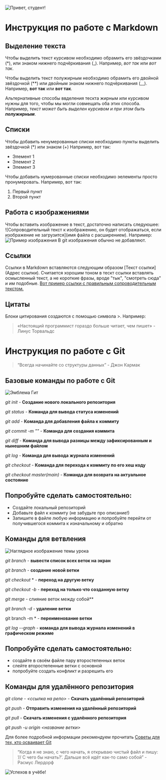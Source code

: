 ![Привет, студент!](Привет.jpg)

# Инструкция по работе с Markdown

## Выделение текста

Чтобы выделить текст курсивом необходимо обрамить его звёздочками (*), или знаком нижнего подчёркивания (_). Например, *вот так* или _вот так_. 

Чтобы выделить текст полужирным необходимо обрамить его двойной звёздочкой (**) или двойным знаком нижнего подчёркивания (__). Например, **вот так** или __вот так__.

Альтернативные способы ввделения тескта жирным или курсивом нужны для того, чтобы мы могли совмещать оба этих способа. Например, _текст может быть выделен курсивом и при этом быть **полужирным**_.

## Списки

Чтобы добавить ненумерованные списки необходимо пункты выделить звёздочкой (*) или знаком (+) Например, вот так:
* Элемент 1
* Элемент 2
* Элемент 3

Чтобы добавить нумерованные списки необходимо эелементы просто пронумеровать. Например, вот так:
1. Первый пункт
2. Второй пункт

## Работа с изображениями

Чтобы вставить изображение в текст, достаточно написать следуюшее: ![Сопроводительный текст к изображению, он будет отображаться, если изображение не загрузится](имя файла с расширением). Например:
![Пример изображения](Markdown.png)
В git изображения обычно не добавляют.

## Ссылки

Ссылки в Markdown вставляются следующим образом [Текст ссылки](Адрес ссылки). Считается хорошим тоном в тескт ссылки вставлять осмысленный текст, а не короткие фразы, вроде "тык", "смотреть сюда" и им подобные. [Вот пример ссылки с правильным сопроводительным текстом.](https://learn.microsoft.com/ru-ru/contribute/markdown-reference)

## Цитаты

Блоки цитирования создаются с помощью символа >. Например:
> «Настоящий программист гораздо больше читает, чем пишет» - Линус Торвальдс

# Инструкция по работе с Git

>&#8220;Всегда начинайте со структуры данных&#8221; - Джон Кармак

## Базовые команды по работе с Git

![Эмблема Гит](GIT.png)

*git init* - **Создание нового локального репозитория**

*git status* - **Команда для вывода статуса изменений**

*git add* - **Команда для добавления файла к коммиту**

*git commit -m "<message>"* - **Команда для создания коммита**

*git diff* - **Команда для вывода разницы между зафиксированным и нынешним файлом**

*git log* - **Команда для вывода журнала изменений**

*git checkout <commit code>* - **Команда для перехода к коммиту по его хеш коду**

*git checkout master(main)* - **Команда для возврата на актуальное состояние**

## Попробуйте сделать самостоятельно:

* Создайте локальный репозиторий
* Добавьте файл к коммиту (не забудьте про описание!)
* Запишите в файле любую информацию и попробуйте перейти от получившегося коммита к изначальному и обратно

## Команды для ветвления

![Наглядное изображение темы урока](Ветвление.jpg)

*git branch* - **вывести список всех веток на экран**

*git branch <branch name>* - **создание новой ветки**

*git checkout* <branch name>* - **переход на другую ветку**

*git checkout -b <branch name>* - **переход на только что созданную ветку**

*git merge <branch name>* - слияние веток между собой**

*git branch -d <branch name>* - **удаление ветки**

git branch -m <new branch name>* - **переименование ветки**

*git log --graph* - **команда для вывода журнала изменений в графическом режиме**

## Попробуйте сделать самостоятельно:

* создайте в своём файле пару второстепенных веток
* слейте второстепенные ветки с основной
* попробуйте создать конфликт и разрешить его

## Команды для удалённого репозитория

*git clone - <ссылка на репо>* - **Скачать удалённый репозиторий**

*git push* - **Отправить изменения на удалённый репозиторий**

*git pull* - **Скачать изменения с удалённого репозитория**

*git push -u origin <название ветки>*

Для более подробной информации рекомендуем прочитать [Советы для тех, кто осваивает Git](https://gb.ru/posts/soveti-pro-git)

> &#8220;Когда я не знаю, с чего начать, я открываю чистый файл и пишу: ’// С чего бы начать?’. Дальше всё идёт как-то само собой&#8221; - Расмус Лердорф

![Успехов в учёбе!](Успехов.jpg)
